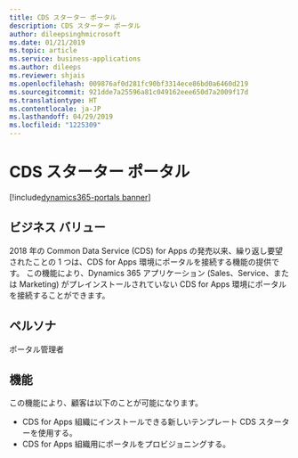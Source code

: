```yaml
---
title: CDS スターター ポータル
description: CDS スターター ポータル
author: dileepsinghmicrosoft
ms.date: 01/21/2019
ms.topic: article
ms.service: business-applications
ms.author: dileeps
ms.reviewer: shjais
ms.openlocfilehash: 009876af0d281fc90bf3314ece86bd0a6460d219
ms.sourcegitcommit: 921dde7a25596a81c049162eee650d7a2009f17d
ms.translationtype: HT
ms.contentlocale: ja-JP
ms.lasthandoff: 04/29/2019
ms.locfileid: "1225309"
---
```

#  <a name="cds-starter-portal"></a>CDS スターター ポータル 
[!include[dynamics365-portals banner](../includes/dynamics365-portals.md)]


## <a name="business-value"></a>ビジネス バリュー

2018 年の Common Data Service (CDS) for Apps の発売以来、繰り返し要望されたことの 1 つは、CDS for Apps 環境にポータルを接続する機能の提供です。 この機能により、Dynamics 365 アプリケーション (Sales、Service、または Marketing) がプレインストールされていない CDS for Apps 環境にポータルを接続することができます。 

## <a name="persona"></a>ペルソナ 

ポータル管理者

## <a name="features"></a>機能

この機能により、顧客は以下のことが可能になります。

- CDS for Apps 組織にインストールできる新しいテンプレート CDS スターターを使用する。
- CDS for Apps 組織用にポータルをプロビジョニングする。

